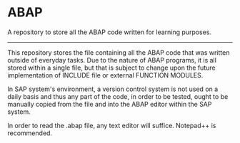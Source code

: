 # ABAP
A repository to store all the ABAP code written for learning purposes.

---
This repository stores the file containing all the ABAP code that was written outside of everyday tasks. Due to the nature of ABAP programs, it is all stored within a single file, but that is subject to change upon the future implementation of INCLUDE file or external FUNCTION MODULES.

In SAP system's environment, a version control system is not used on a daily basis and thus any part of the code, in order to be tested, ought to be manually copied from the file and into the ABAP editor within the SAP system.

In order to read the .abap file, any text editor will suffice. Notepad++ is recommended.
